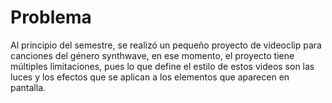 # Problema

Al principio del semestre, se realizó un pequeño proyecto de videoclip para canciones del género synthwave, en ese momento, el proyecto tiene múltiples limitaciones, pues lo que define el estilo de estos videos son las luces y los efectos que se aplican a los elementos que aparecen en pantalla.